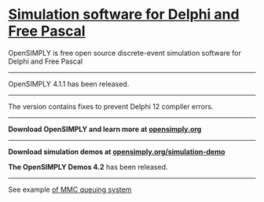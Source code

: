 # [Simulation software for Delphi and Free Pascal](https://github.com/opensimply/OpenSIMPLY/)
OpenSIMPLY is free open source discrete-event simulation software for Delphi and Free Pascal
***
OpenSIMPLY 4.1.1 has been released.
****
The version contains fixes to prevent Delphi 12 compiler errors.             
***
**Download OpenSIMPLY and learn more at [opensimply.org](https://opensimply.org/)** 
***
**Download simulation demos at [opensimply.org/simulation-demo](https://opensimply.org/simulation-demo.php)**

**The OpenSIMPLY Demos 4.2** has been released. 
***
See example [of MMC queuing system](https://github.com/opensimply/OpenSIMPLY/blob/main/MMCqueue.pas)
